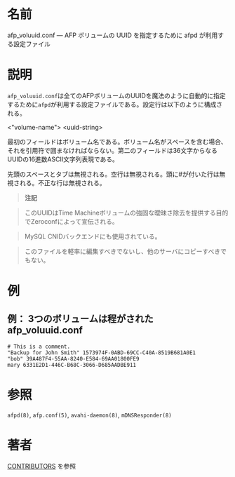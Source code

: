 # 名前

afp_voluuid.conf — AFP ボリュームの UUID を指定するために afpd が利用する設定ファイル

# 説明

`afp_voluuid.conf`は全てのAFPボリュームのUUIDを魔法のように自動的に指定するために`afpd`が利用する設定ファイルである。設定行は以下のように構成される。

<"volume-name"\> <uuid-string\>

最初のフィールドはボリューム名である。ボリューム名がスペースを含む場合、それを引用符で囲まなければならない。第二のフィールドは36文字からなるUUIDの16進数ASCII文字列表現である。

先頭のスペースとタブは無視される。空行は無視される。頭に#が付いた行は無視される。不正な行は無視される。

> **注記**

> このUUIDはTime
Machineボリュームの強固な曖昧さ除去を提供する目的でZeroconfによって宣伝される。

> MySQL CNIDバックエンドにも使用されている。

> このファイルを軽率に編集すべきでないし、他のサーバにコピーすべきでもない。

# 例

## 例： 3つのボリュームは程がされた afp_voluuid.conf

    # This is a comment.
    "Backup for John Smith" 1573974F-0ABD-69CC-C40A-8519B681A0E1
    "bob" 39A487F4-55AA-8240-E584-69AA01800FE9
    mary 6331E2D1-446C-B68C-3066-D685AADBE911

# 参照

`afpd(8)`, `afp.conf(5)`, `avahi-daemon(8)`, `mDNSResponder(8)`

# 著者

[CONTRIBUTORS](https://netatalk.io/contributors) を参照
